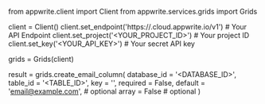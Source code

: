from appwrite.client import Client
from appwrite.services.grids import Grids

client = Client()
client.set_endpoint('https://<REGION>.cloud.appwrite.io/v1') # Your API Endpoint
client.set_project('<YOUR_PROJECT_ID>') # Your project ID
client.set_key('<YOUR_API_KEY>') # Your secret API key

grids = Grids(client)

result = grids.create_email_column(
    database_id = '<DATABASE_ID>',
    table_id = '<TABLE_ID>',
    key = '',
    required = False,
    default = 'email@example.com', # optional
    array = False # optional
)
